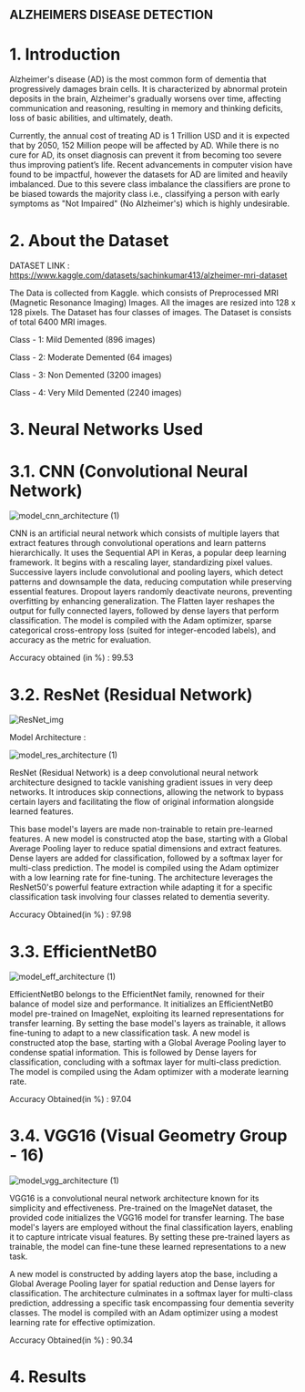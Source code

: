 ## ALZHEIMERS DISEASE DETECTION
# 1. Introduction
Alzheimer's disease (AD) is the most common form of dementia that progressively damages brain cells. It is characterized by abnormal protein deposits in the brain, Alzheimer's gradually worsens over time, affecting communication and reasoning, resulting in memory and thinking deficits, loss of basic abilities, and ultimately, death. 

Currently, the annual cost of treating AD is 1 Trillion USD and it is expected that by 2050, 152 Million peope will be affected by AD. While there is no cure for AD, its onset diagnosis can prevent it from becoming too severe thus improving patient’s life. Recent advancements in computer vision have found to be impactful, however the datasets for AD are limited and heavily imbalanced. Due to this severe class imbalance the classifiers are prone to be biased towards the majority class i.e., classifying a person with early symptoms as "Not Impaired" (No Alzheimer's) which is highly undesirable.

# 2. About the Dataset
DATASET LINK : https://www.kaggle.com/datasets/sachinkumar413/alzheimer-mri-dataset

The Data is collected from Kaggle. which  consists of Preprocessed MRI (Magnetic Resonance Imaging) Images. All the images are resized into 128 x 128 pixels. The Dataset has four classes of images.
The Dataset is consists of total 6400 MRI images.

Class - 1: Mild Demented (896 images)

Class - 2: Moderate Demented (64 images)

Class - 3: Non Demented (3200 images)

Class - 4: Very Mild Demented (2240 images)

# 3. Neural Networks Used

# 3.1. CNN (Convolutional Neural Network)
![model_cnn_architecture (1)](https://github.com/ShrutiGoyal9990/Alzheimers_Disease_Detection/assets/121054868/0025173d-77f2-4878-bfcd-ddec8fc02608)

CNN is an artificial neural network which consists of multiple layers that extract features through convolutional operations and learn patterns hierarchically. It uses the Sequential API in Keras, a popular deep learning framework. It begins with a rescaling layer, standardizing pixel values. Successive layers include convolutional and pooling layers, which detect patterns and downsample the data, reducing computation while preserving essential features. Dropout layers randomly deactivate neurons, preventing overfitting by enhancing generalization. The Flatten layer reshapes the output for fully connected layers, followed by dense layers that perform classification. The model is compiled with the Adam optimizer, sparse categorical cross-entropy loss (suited for integer-encoded labels), and accuracy as the metric for evaluation.

Accuracy obtained (in %) : 99.53

# 3.2. ResNet (Residual Network)
![ResNet_img](https://github.com/ShrutiGoyal9990/Alzheimers_Disease_Detection/assets/121054868/2f042cc3-2954-4d70-b392-e7eb74a6567f)

Model Architecture : 

![model_res_architecture (1)](https://github.com/ShrutiGoyal9990/Alzheimers_Disease_Detection/assets/121054868/e45223ff-e066-463e-85b1-50330d45d68b)

ResNet (Residual Network) is a deep convolutional neural network architecture designed to tackle vanishing gradient issues in very deep networks. It introduces skip connections, allowing the network to bypass certain layers and facilitating the flow of original information alongside learned features.

This base model's layers are made non-trainable to retain pre-learned features. A new model is constructed atop the base, starting with a Global Average Pooling layer to reduce spatial dimensions and extract features. Dense layers are added for classification, followed by a softmax layer for multi-class prediction. The model is compiled using the Adam optimizer with a low learning rate for fine-tuning. The architecture leverages the ResNet50's powerful feature extraction while adapting it for a specific classification task involving four classes related to dementia severity.

Accuracy Obtained(in %) : 97.98

# 3.3. EfficientNetB0 
![model_eff_architecture (1)](https://github.com/ShrutiGoyal9990/Alzheimers_Disease_Detection/assets/121054868/cd4f7dd6-97e2-4fad-9bed-d8e667679213)

EfficientNetB0 belongs to the EfficientNet family, renowned for their balance of model size and performance. It initializes an EfficientNetB0 model pre-trained on ImageNet, exploiting its learned representations for transfer learning. By setting the base model's layers as trainable, it allows fine-tuning to adapt to a new classification task. A new model is constructed atop the base, starting with a Global Average Pooling layer to condense spatial information. This is followed by Dense layers for classification, concluding with a softmax layer for multi-class prediction. The model is compiled using the Adam optimizer with a moderate learning rate.

Accuracy Obtained(in %) : 97.04

# 3.4. VGG16 (Visual Geometry Group - 16)
![model_vgg_architecture (1)](https://github.com/ShrutiGoyal9990/Alzheimers_Disease_Detection/assets/121054868/ce83f95e-989b-4b4f-9d1c-1a3efdf68bb5)

VGG16 is a convolutional neural network architecture known for its simplicity and effectiveness. Pre-trained on the ImageNet dataset, the provided code initializes the VGG16 model for transfer learning. The base model's layers are employed without the final classification layers, enabling it to capture intricate visual features. By setting these pre-trained layers as trainable, the model can fine-tune these learned representations to a new task.

A new model is constructed by adding layers atop the base, including a Global Average Pooling layer for spatial reduction and Dense layers for classification. The architecture culminates in a softmax layer for multi-class prediction, addressing a specific task encompassing four dementia severity classes. The model is compiled with an Adam optimizer using a modest learning rate for effective optimization.

Accuracy Obtained(in %) : 90.34

# 4. Results 
